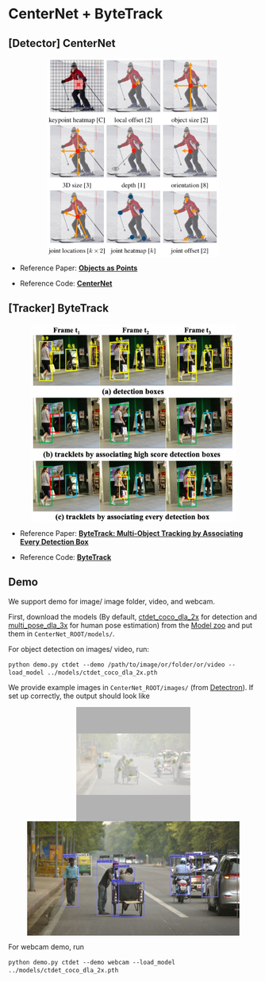 # CenterNet + ByteTrack

## [Detector] CenterNet
<p align="center"> <img src='readme/centernet.png' align="center" height="400px"> </p>

 - Reference Paper: [**Objects as Points**](https://arxiv.org/pdf/1904.07850.pdf)

 - Reference Code: [**CenterNet**](https://github.com/xingyizhou/CenterNet)

## [Tracker] ByteTrack
<p align="center"> <img src='readme/bytetrack.png' align="center" height="400px"> </p>

 - Reference Paper: [**ByteTrack: Multi-Object Tracking by Associating Every Detection Box**](https://arxiv.org/pdf/2110.06864.pdf)

 - Reference Code: [**ByteTrack**](https://github.com/ifzhang/ByteTrack)

## Demo
We support demo for image/ image folder, video, and webcam. 

First, download the models (By default, [ctdet_coco_dla_2x](https://drive.google.com/file/d/18Q3fzzAsha_3Qid6mn4jcIFPeOGUaj1d) for detection and 
[multi_pose_dla_3x](https://drive.google.com/file/d/1mC2PAQT_RuHi_9ZMZgkt4rg7BSY2_Lkd) for human pose estimation) 
from the [Model zoo](readme/MODEL_ZOO.md) and put them in `CenterNet_ROOT/models/`.

For object detection on images/ video, run:

~~~
python demo.py ctdet --demo /path/to/image/or/folder/or/video --load_model ../models/ctdet_coco_dla_2x.pth
~~~
We provide example images in `CenterNet_ROOT/images/` (from [Detectron](https://github.com/facebookresearch/Detectron/tree/master/demo)). If set up correctly, the output should look like

<p align="center"> <img src='readme/det1.png' align="center" height="230px"> <img src='readme/det2.png' align="center" height="230px"> </p>

For webcam demo, run     

~~~
python demo.py ctdet --demo webcam --load_model ../models/ctdet_coco_dla_2x.pth
~~~